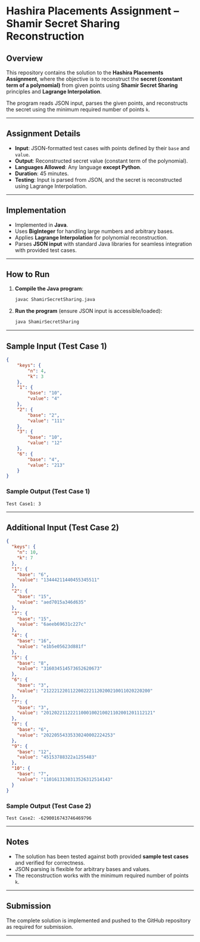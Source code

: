 # Hashira Placements Assignment – Shamir Secret Sharing Reconstruction

## Overview

This repository contains the solution to the **Hashira Placements Assignment**, where the objective is to reconstruct the **secret (constant term of a polynomial)** from given points using **Shamir Secret Sharing** principles and **Lagrange Interpolation**.

The program reads JSON input, parses the given points, and reconstructs the secret using the minimum required number of points `k`.

---

## Assignment Details

* **Input**: JSON-formatted test cases with points defined by their `base` and `value`.
* **Output**: Reconstructed secret value (constant term of the polynomial).
* **Languages Allowed**: Any language **except Python**.
* **Duration**: 45 minutes.
* **Testing**: Input is parsed from JSON, and the secret is reconstructed using Lagrange Interpolation.

---

## Implementation

* Implemented in **Java**.
* Uses **BigInteger** for handling large numbers and arbitrary bases.
* Applies **Lagrange Interpolation** for polynomial reconstruction.
* Parses **JSON input** with standard Java libraries for seamless integration with provided test cases.

---

## How to Run

1. **Compile the Java program**:

   ```bash
   javac ShamirSecretSharing.java
   ```

2. **Run the program** (ensure JSON input is accessible/loaded):

   ```bash
   java ShamirSecretSharing
   ```

---

## Sample Input (Test Case 1)

```json
{
    "keys": {
        "n": 4,
        "k": 3
    },
    "1": {
        "base": "10",
        "value": "4"
    },
    "2": {
        "base": "2",
        "value": "111"
    },
    "3": {
        "base": "10",
        "value": "12"
    },
    "6": {
        "base": "4",
        "value": "213"
    }
}
```

### Sample Output (Test Case 1)

```
Test Case1: 3
```

---

## Additional Input (Test Case 2)

```json
{
  "keys": {
    "n": 10,
    "k": 7
  },
  "1": {
    "base": "6",
    "value": "13444211440455345511"
  },
  "2": {
    "base": "15",
    "value": "aed7015a346d635"
  },
  "3": {
    "base": "15",
    "value": "6aeeb69631c227c"
  },
  "4": {
    "base": "16",
    "value": "e1b5e05623d881f"
  },
  "5": {
    "base": "8",
    "value": "316034514573652620673"
  },
  "6": {
    "base": "3",
    "value": "2122212201122002221120200210011020220200"
  },
  "7": {
    "base": "3",
    "value": "20120221122211000100210021102001201112121"
  },
  "8": {
    "base": "6",
    "value": "20220554335330240002224253"
  },
  "9": {
    "base": "12",
    "value": "45153788322a1255483"
  },
  "10": {
    "base": "7",
    "value": "1101613130313526312514143"
  }
}
```

### Sample Output (Test Case 2)

```
Test Case2: -6290016743746469796
```

---

## Notes

* The solution has been tested against both provided **sample test cases** and verified for correctness.
* JSON parsing is flexible for arbitrary bases and values.
* The reconstruction works with the minimum required number of points `k`.

---

## Submission

The complete solution is implemented and pushed to the GitHub repository as required for submission.

---
